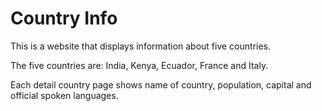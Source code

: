 # Country Info

This is a website that displays information about five countries.

The five countries are: India, Kenya, Ecuador, France and Italy.

Each detail country page shows name of country, population, capital and official spoken languages.
